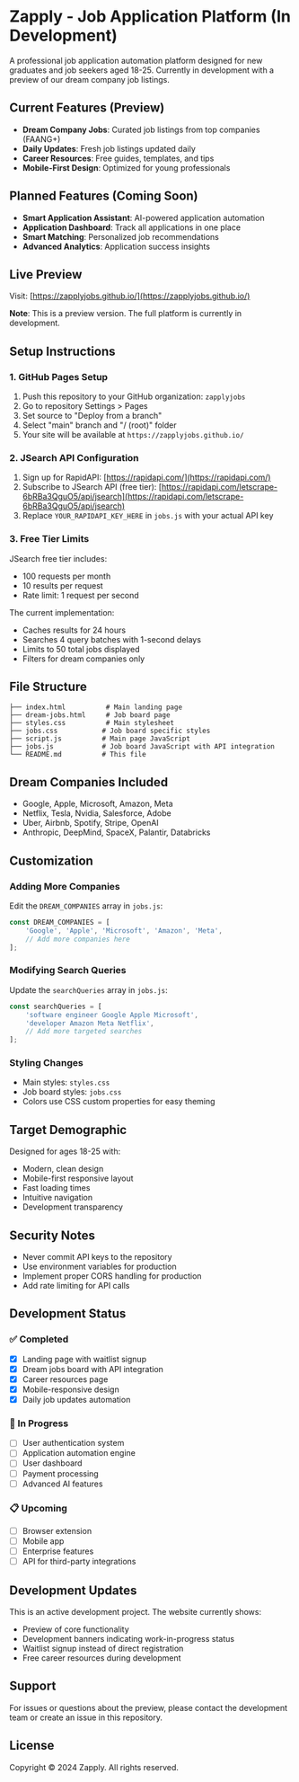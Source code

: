 # Zapply - Job Application Platform (In Development)

A professional job application automation platform designed for new graduates and job seekers aged 18-25. Currently in development with a preview of our dream company job listings.

## Current Features (Preview)

- **Dream Company Jobs**: Curated job listings from top companies (FAANG+)
- **Daily Updates**: Fresh job listings updated daily
- **Career Resources**: Free guides, templates, and tips
- **Mobile-First Design**: Optimized for young professionals

## Planned Features (Coming Soon)

- **Smart Application Assistant**: AI-powered application automation
- **Application Dashboard**: Track all applications in one place
- **Smart Matching**: Personalized job recommendations
- **Advanced Analytics**: Application success insights

## Live Preview

Visit: [https://zapplyjobs.github.io/](https://zapplyjobs.github.io/)

**Note**: This is a preview version. The full platform is currently in development.

## Setup Instructions

### 1. GitHub Pages Setup

1. Push this repository to your GitHub organization: `zapplyjobs`
2. Go to repository Settings > Pages
3. Set source to "Deploy from a branch"
4. Select "main" branch and "/ (root)" folder
5. Your site will be available at `https://zapplyjobs.github.io/`

### 2. JSearch API Configuration

1. Sign up for RapidAPI: [https://rapidapi.com/](https://rapidapi.com/)
2. Subscribe to JSearch API (free tier): [https://rapidapi.com/letscrape-6bRBa3QguO5/api/jsearch](https://rapidapi.com/letscrape-6bRBa3QguO5/api/jsearch)
3. Replace `YOUR_RAPIDAPI_KEY_HERE` in `jobs.js` with your actual API key

### 3. Free Tier Limits

JSearch free tier includes:
- 100 requests per month
- 10 results per request
- Rate limit: 1 request per second

The current implementation:
- Caches results for 24 hours
- Searches 4 query batches with 1-second delays
- Limits to 50 total jobs displayed
- Filters for dream companies only

## File Structure

```
├── index.html          # Main landing page
├── dream-jobs.html     # Job board page
├── styles.css          # Main stylesheet
├── jobs.css           # Job board specific styles
├── script.js          # Main page JavaScript
├── jobs.js            # Job board JavaScript with API integration
└── README.md          # This file
```

## Dream Companies Included

- Google, Apple, Microsoft, Amazon, Meta
- Netflix, Tesla, Nvidia, Salesforce, Adobe
- Uber, Airbnb, Spotify, Stripe, OpenAI
- Anthropic, DeepMind, SpaceX, Palantir, Databricks

## Customization

### Adding More Companies
Edit the `DREAM_COMPANIES` array in `jobs.js`:

```javascript
const DREAM_COMPANIES = [
    'Google', 'Apple', 'Microsoft', 'Amazon', 'Meta',
    // Add more companies here
];
```

### Modifying Search Queries
Update the `searchQueries` array in `jobs.js`:

```javascript
const searchQueries = [
    'software engineer Google Apple Microsoft',
    'developer Amazon Meta Netflix',
    // Add more targeted searches
];
```

### Styling Changes
- Main styles: `styles.css`
- Job board styles: `jobs.css`
- Colors use CSS custom properties for easy theming

## Target Demographic

Designed for ages 18-25 with:
- Modern, clean design
- Mobile-first responsive layout
- Fast loading times
- Intuitive navigation
- Development transparency

## Security Notes

- Never commit API keys to the repository
- Use environment variables for production
- Implement proper CORS handling for production
- Add rate limiting for API calls

## Development Status

### ✅ Completed
- [x] Landing page with waitlist signup
- [x] Dream jobs board with API integration
- [x] Career resources page
- [x] Mobile-responsive design
- [x] Daily job updates automation

### 🚧 In Progress
- [ ] User authentication system
- [ ] Application automation engine
- [ ] User dashboard
- [ ] Payment processing
- [ ] Advanced AI features

### 📋 Upcoming
- [ ] Browser extension
- [ ] Mobile app
- [ ] Enterprise features
- [ ] API for third-party integrations

## Development Updates

This is an active development project. The website currently shows:
- Preview of core functionality
- Development banners indicating work-in-progress status
- Waitlist signup instead of direct registration
- Free career resources during development

## Support

For issues or questions about the preview, please contact the development team or create an issue in this repository.

## License

Copyright © 2024 Zapply. All rights reserved.